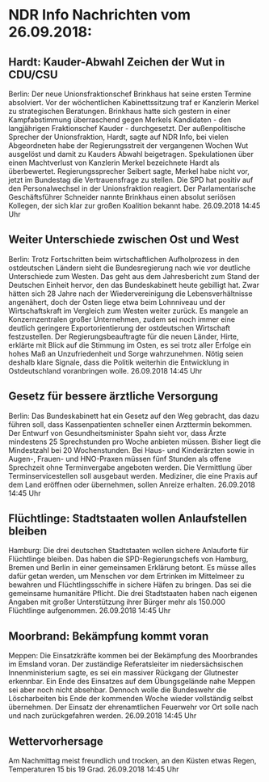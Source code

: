 # NDR Info Nachrichten vom 26.09.2018:


## Hardt: Kauder-Abwahl Zeichen der Wut in CDU/CSU
Berlin: Der neue Unionsfraktionschef Brinkhaus hat seine ersten Termine absolviert. Vor der wöchentlichen Kabinettssitzung traf er Kanzlerin Merkel zu strategischen Beratungen. Brinkhaus hatte sich gestern in einer Kampfabstimmung überraschend gegen Merkels Kandidaten - den langjährigen Fraktionschef Kauder - durchgesetzt. Der außenpolitische Sprecher der Unionsfraktion, Hardt, sagte auf NDR Info, bei vielen Abgeordneten habe der Regierungsstreit der vergangenen Wochen Wut ausgelöst und damit zu Kauders Abwahl beigetragen. Spekulationen über einen Machtverlust von Kanzlerin Merkel bezeichnete Hardt als überbewertet. Regierungssprecher Seibert sagte, Merkel habe nicht vor, jetzt im Bundestag die Vertrauensfrage zu stellen. Die SPD hat positiv auf den Personalwechsel in der Unionsfraktion reagiert. Der Parlamentarische Geschäftsführer Schneider nannte Brinkhaus einen absolut seriösen Kollegen, der sich klar zur großen Koalition bekannt habe. 26.09.2018 14:45 Uhr 

## Weiter Unterschiede zwischen Ost und West
Berlin: Trotz Fortschritten beim wirtschaftlichen Aufholprozess in den ostdeutschen Ländern sieht die Bundesregierung nach wie vor deutliche Unterschiede zum Westen. Das geht aus dem Jahresbericht zum Stand der Deutschen Einheit hervor, den das Bundeskabinett heute gebilligt hat. Zwar hätten sich 28 Jahre nach der Wiedervereinigung die Lebensverhältnisse angenähert, doch der Osten liege etwa beim Lohnniveau und der Wirtschaftskraft im Vergleich zum Westen weiter zurück. Es mangele an Konzernzentralen großer Unternehmen, zudem sei noch immer eine deutlich geringere Exportorientierung der ostdeutschen Wirtschaft festzustellen. Der Regierungsbeauftragte für die neuen Länder, Hirte, erklärte mit Blick auf die Stimmung im Osten, es sei trotz aller Erfolge ein hohes Maß an Unzufriedenheit und Sorge wahrzunehmen. Nötig seien deshalb klare Signale, dass die Politik weiterhin die Entwicklung in Ostdeutschland voranbringen wolle. 26.09.2018 14:45 Uhr 

## Gesetz für bessere ärztliche Versorgung
Berlin: Das Bundeskabinett hat ein Gesetz auf den Weg gebracht, das dazu führen soll, dass Kassenpatienten schneller einen Arzttermin bekommen. Der Entwurf von Gesundheitsminister Spahn sieht vor, dass Ärzte mindestens 25 Sprechstunden pro Woche anbieten müssen. Bisher liegt die Mindestzahl bei 20 Wochenstunden. Bei Haus- und Kinderärzten sowie in Augen-, Frauen- und HNO-Praxen müssen fünf Stunden als offene Sprechzeit ohne Terminvergabe angeboten werden. Die Vermittlung über Terminservicestellen soll ausgebaut werden. Mediziner, die eine Praxis auf dem Land eröffnen oder übernehmen, sollen Anreize erhalten. 26.09.2018 14:45 Uhr 

## Flüchtlinge: Stadtstaaten wollen Anlaufstellen bleiben
Hamburg: Die drei deutschen Stadtstaaten wollen sichere Anlauforte für Flüchtlinge bleiben. Das haben die SPD-Regierungschefs von Hamburg, Bremen und Berlin in einer gemeinsamen Erklärung betont. Es müsse alles dafür getan werden, um Menschen vor dem Ertrinken im Mittelmeer zu bewahren und Flüchtlingsschiffe in sichere Häfen zu bringen. Das sei die gemeinsame humanitäre Pflicht. Die drei Stadtstaaten haben nach eigenen Angaben mit großer Unterstützung ihrer Bürger mehr als 150.000 Flüchtlinge aufgenommen. 26.09.2018 14:45 Uhr 

## Moorbrand: Bekämpfung kommt voran
Meppen: Die Einsatzkräfte kommen bei der Bekämpfung des Moorbrandes im Emsland voran. Der zuständige Referatsleiter im niedersächsischen Innenministerium sagte, es sei ein massiver Rückgang der Glutnester erkennbar. Ein Ende des Einsatzes auf dem Übungsgelände nahe Meppen sei aber noch nicht absehbar. Dennoch wolle die Bundeswehr die Löscharbeiten bis Ende der kommenden Woche wieder vollständig selbst übernehmen. Der Einsatz der ehrenamtlichen Feuerwehr vor Ort solle nach und nach zurückgefahren werden. 26.09.2018 14:45 Uhr 

## Wettervorhersage
Am Nachmittag meist freundlich und trocken, an den Küsten etwas Regen, Temperaturen 15 bis 19 Grad. 26.09.2018 14:45 Uhr 
